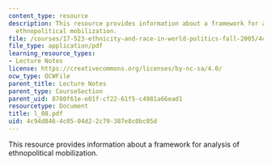 ```yaml
---
content_type: resource
description: This resource provides information about a framework for analysis of
  ethnopolitical mobilization.
file: /courses/17-523-ethnicity-and-race-in-world-politics-fall-2005/4c94d8464c0504d22c79387e8c0bc05d_l_08.pdf
file_type: application/pdf
learning_resource_types:
- Lecture Notes
license: https://creativecommons.org/licenses/by-nc-sa/4.0/
ocw_type: OCWFile
parent_title: Lecture Notes
parent_type: CourseSection
parent_uid: 8780f61e-e01f-cf22-61f5-c4981a66ead1
resourcetype: Document
title: l_08.pdf
uid: 4c94d846-4c05-04d2-2c79-387e8c0bc05d
---
```

This resource provides information about a framework for analysis of ethnopolitical mobilization.